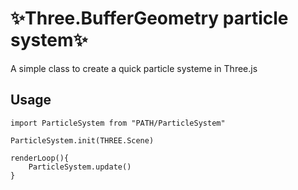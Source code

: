 # ✨Three.BufferGeometry particle system✨
A simple class to create a quick particle systeme in Three.js

## Usage
```
import ParticleSystem from "PATH/ParticleSystem"

ParticleSystem.init(THREE.Scene)

renderLoop(){
    ParticleSystem.update()
}
```
